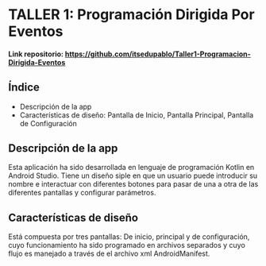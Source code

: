 # TALLER 1: Programación Dirigida Por Eventos
#### Link repositorio: https://github.com/itsedupablo/Taller1-Programacion-Dirigida-Eventos
## Índice
- Descripción de la app
- Características de diseño: Pantalla de Inicio, Pantalla Principal, Pantalla de Configuración
## Descripción de la app
Esta aplicación ha sido desarrollada en lenguaje de programación Kotlin en Android Studio. 
Tiene un diseño siple en que un usuario puede introducir su nombre e interactuar con diferentes botones para pasar de una a otra de las diferentes pantallas y configurar parámetros.
## Características de diseño
Está compuesta por tres pantallas: De inicio, principal y de configuración, cuyo funcionamiento ha sido programado en archivos separados y cuyo flujo es manejado a través de el archivo xml AndroidManifest.



